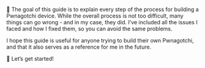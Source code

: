 🧭 The goal of this guide is to explain every step of the process for building a Pwnagotchi device. While the overall process is not too difficult, many things can go wrong - and in my case, they did. I’ve included all the issues I faced and how I fixed them, so you can avoid the same problems.

I hope this guide is useful for anyone trying to build their own Pwnagotchi, and that it also serves as a reference for me in the future.

🚀 Let’s get started!
